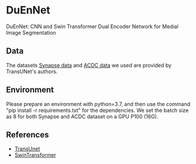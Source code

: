 # DuEnNet
DuEnNet: CNN and Swin Transformer Dual Encoder Network for Medial Image Segmentation


## Data
The datasets [Synapse data](https://drive.google.com/drive/folders/1ACJEoTp-uqfFJ73qS3eUObQh52nGuzCd?usp=sharing) and [ACDC data](https://drive.google.com/drive/folders/1KQcrci7aKsYZi1hQoZ3T3QUtcy7b--n4?usp=drive_link) we used are provided by TransUNet's authors.


## Environment
Please prepare an environment with python=3.7, and then use the command "pip install -r requirements.txt" for the dependencies. We set the batch size as 8 for both Synapse and ACDC dataset on a GPU P100 (16G).


## References
* [TransUnet](https://github.com/Beckschen/TransUNet)
* [SwinTransformer](https://github.com/microsoft/Swin-Transformer)
